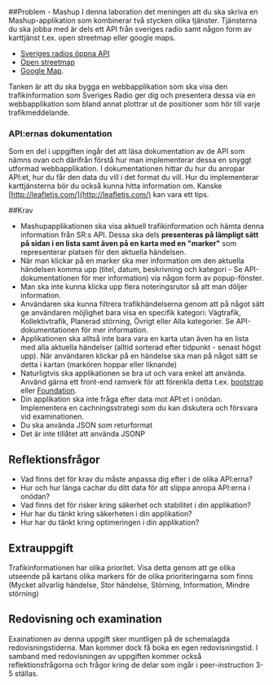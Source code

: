 ##Problem - Mashup
I denna laboration det meningen att du ska skriva en Mashup-applikation som kombinerar två stycken olika tjänster. Tjänsterna du ska jobba med är dels ett API från sveriges radio samt någon form av karttjänst t.ex. open streetmap eller google maps.

* [Sveriges radios öppna API](http://sverigesradio.se/api/documentation/v2/index.html)
* [Open streetmap](https://www.openstreetmap.org/)
* [Google Map](https://developers.google.com/maps/documentation/javascript/tutorial). 

Tanken är att du ska bygga en webbapplikation som ska visa den trafikinformation som Sveriges Radio ger dig och presentera dessa via en webbapplikation som bland annat plottrar ut de positioner som hör till varje trafikmeddelande.

### API:ernas dokumentation
Som en del i uppgiften ingår det att läsa dokumentation av de API som nämns ovan och därifrån förstå hur man implementerar dessa en snyggt utformad webbapplikation. I dokumentationen hittar du hur du anropar API:et, hur du får den data du vill i det format du vill. Hur du implementerar karttjänsterna bör du också kunna hitta information om. Kanske [http://leafletjs.com/](http://leafletjs.com/) kan vara ett tips.


##Krav
* Mashupapplikationen ska visa aktuell trafikinformation och hämta denna information från SR:s API. Dessa ska dels **presenteras på lämpligt sätt på sidan i en lista samt även på en karta med en "marker"** som representerar platsen för den aktuella händelsen. 
* När man klickar på en marker ska mer information om den aktuella händelsen komma upp (titel, datum, beskrivning och kategori - Se API-dokumentationen för mer information) via någon form av popup-fönster. 
* Man ska inte kunna klicka upp flera noteringsrutor så att man döljer information.
* Användaren ska kunna filtrera trafikhändelserna genom att på något sätt ge användaren möjlighet bara visa en specifik kategori: Vägtrafik, Kollektivtrafik, Planerad störning, Övrigt eller Alla kategorier. Se API-dokumentationen för mer information.
* Applikationen ska alltså inte bara vara en karta utan även ha en lista med alla aktuella händelser (alltid sorterad efter tidpunkt - senast högst upp). När användaren klickar på en händelse ska man på något sätt se detta i kartan (markören hoppar eller liknande)
* Naturligtvis ska applikationen se bra ut och vara enkel att använda. Använd gärna ett front-end ramverk för att förenkla detta t.ex. [bootstrap](http://getbootstrap.com/) eller [Foundation](http://foundation.zurb.com/).
* Din applikation ska inte fråga efter data mot API:et i onödan. Implementera en cachningsstrategi som du kan diskutera och försvara vid examinationen. 
* Du ska använda JSON som returformat
* Det är inte tillåtet att använda JSONP

## Reflektionsfrågor
* Vad finns det för krav du måste anpassa dig efter i de olika API:erna?
* Hur och hur länga cachar du ditt data för att slippa anropa API:erna i onödan?
* Vad finns det för risker kring säkerhet och stabilitet i din applikation? 
* Hur har du tänkt kring säkerheten i din applikation?
* Hur har du tänkt kring optimeringen i din applikation?


## Extrauppgift
Trafikinformationen har olika prioritet. Visa detta genom att ge olika utseende på kartans olika markers för de olika prioriteringarna som finns (Mycket allvarlig händelse, Stor händelse, Störning, Information, Mindre störning)


## Redovisning och examination
Exainationen av denna uppgift sker muntligen på de schemalagda redovisningstiderna. Man kommer dock få boka en egen redovisningstid. I samband med redovisningen av uppgiften kommer också reflektionsfrågorna och frågor kring de delar som ingår i peer-instruction 3-5 ställas.

